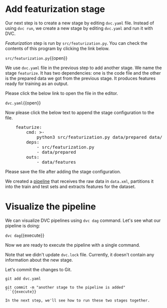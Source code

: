 # Add featurization stage

Our next step is to create a new stage by editing `dvc.yaml` file. Instead of
using `dvc run`, we create a new stage by editing `dvc.yaml` and run it with
DVC.

_Featurization_ step is run by `src/featurization.py`. You can check the
contents of this program by clicking the link below.

`src/featurization.py`{{open}}

We use `dvc.yaml` file in the previous step to add another stage. We name the
stage `featurize`. It has two dependencies: one is the code file and
the other is the prepared data we got from the previous stage. It produces features
ready for training as an output.

Please click the below link to open the file in the editor.

`dvc.yaml`{{open}}

Now please click the below text to append the stage configuration to the file.

<pre class="file" data-filename="dvc.yaml" data-target="append">
    featurize:
        cmd: >-
            python3 src/featurization.py data/prepared data/features
        deps:
            - src/featurization.py
            - data/prepared
        outs:
            - data/features
</pre>

Please save the file after adding the stage configuration.

We created a [pipeline][bcpipeline] that receives the raw data in `data.xml`,
partitions it into the train and test sets and extracts features for the dataset.

[bcpipeline]: https://dvc.org/doc/user-guide/basic-concepts/pipeline

# Visualize the pipeline

We can visualize DVC pipelines using `dvc dag` command. Let's see what our pipeline is doing:

`dvc dag`{{execute}}

Now we are ready to execute the pipeline with a single command.

Note that we didn't update `dvc.lock` file. Currently, it doesn't contain
any information about the new stage.

Let's commit the changes to Git.

```
git add dvc.yaml 

git commit -m "another stage to the pipeline is added"
```{{execute}}

In the next step, we'll see how to run these two stages together.
